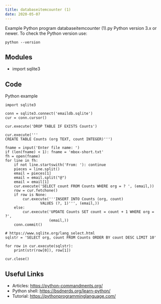 ```yaml
---
title: databaseitemcounter (1)
date: 2020-05-07
---
```

Example Python program databaseitemcounter (1).py
Python version 3.x or newer.
To check the Python version use:

    python --version

## Modules

* import sqlite3

## Code

Python example

    import sqlite3
    
    conn = sqlite3.connect('emaildb.sqlite')
    cur = conn.cursor()
    
    cur.execute('DROP TABLE IF EXISTS Counts')
    
    cur.execute('''
    CREATE TABLE Counts (org TEXT, count INTEGER)''')
    
    fname = input('Enter file name: ')
    if (len(fname) < 1): fname = 'mbox-short.txt'
    fh = open(fname)
    for line in fh:
        if not line.startswith('From: '): continue
        pieces = line.split()
        email = pieces[1]
        email = email.split("@")
        email = email[1]
        cur.execute('SELECT count FROM Counts WHERE org = ? ', (email,))
        row = cur.fetchone()
        if row is None:
            cur.execute('''INSERT INTO Counts (org, count)
                    VALUES (?, 1)''', (email,))
        else:
            cur.execute('UPDATE Counts SET count = count + 1 WHERE org = ?',
                        (email,))
        conn.commit()
    
    # https://www.sqlite.org/lang_select.html
    sqlstr = 'SELECT org, count FROM Counts ORDER BY count DESC LIMIT 10'
    
    for row in cur.execute(sqlstr):
        print(str(row[0]), row[1])
    
    cur.close()
    

## Useful Links

- Articles: https://python-commandments.org/
- Python shell: https://bsdnerds.org/learn-python/
- Tutorial: https://pythonprogramminglanguage.com/
